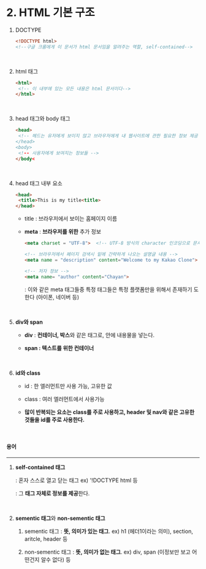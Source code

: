 # 2. HTML 기본 구조

1. DOCTYPE

   ```html
   <!DOCTYPE html>  
   <!--구글 크롬에게 이 문서가 html 문서임을 알려주는 역할, self-contained-->
   ```

   <br>

2. html 태그

   ```html
   <html>
   	<!-- 이 내부에 있는 모든 내용은 html 문서이다-->
   </html>		
   ```

   <br>

3. head 태그와 body 태그

   ```html
   <head>
   	<!-- 헤드는 유저에게 보이지 않고 브라우저에게 내 웹사이트에 관한 필요한 정보 제공 00>
   </head>
   <body>
   	<!-- 사용자에게 보여지는 정보들 -->
   </body<
   ```

   <br>

4. head 태그 내부 요소

   ```html
   <head>
   	<title>This is my title<title>  
   </head>
   ```

   - title : 브라우저에서 보이는 홈페이지 이름

   - **meta** : **브라우저를 위한** 추가 정보

     ```html
     <meta charset = "UTF-8">  <!-- UTF-8 방식의 character 인코딩으로 문서 작성 지정 -->
     ```

     ```html
     <!-- 브라우저에서 페이지 검색시 밑에 간략하게 나오는 설명글 내용 -->
     <meta name = "description" content="Welcome to my Kakao Clone">
     
     <!-- 저자 정보 -->
     <meta name= "author" content="Chayan">
     ```

     : 이와 같은 meta 태그들중 특정 태그들은 특정 플랫폼만을 위해서 존재하기 도한다 (아이폰, 네이버 등)

     <br>

5. **div와 span**

   - **div** : **컨테이너, 박스**와 같은 태그로, 안에 내용물을 넣는다.

   - **span : 텍스트를 위한 컨테이너**

     <br>

6. **id와 class**

   - id : 한 엘러먼트만 사용 가능, 고유한 값

   - class : 여러 엘러먼트에서 사용가능

   - **많이 반복되는 요소는 class를 주로 사용하고, header 및 nav와 같은 고유한 것들을 id를 주로 사용한다.**

     <br>

#### 용어

----

1. **self-contained 태그**

   : 혼자 스스로 열고 닫는 태그   ex) '!DOCTYPE html 등

   : 그 **태그 자체로 정보를 제공**한다.

   <br>
   
2. **sementic 태그**와 **non-sementic 태그**

   1) sementic 태그 : **뜻, 의미가 있는 태그**.              ex) h1 (헤더1이라는 의미), section, aritcle, header 등

   2) non-sementic 태그 : **뜻, 의미가 없는 태그**.      ex) div, span (이정보만 보고 어떤건지 알수 없다) 등

   